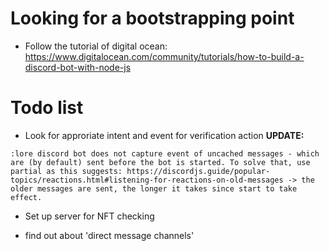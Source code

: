 # Looking for a bootstrapping point

- Follow the tutorial of digital ocean: https://www.digitalocean.com/community/tutorials/how-to-build-a-discord-bot-with-node-js

# Todo list

- Look for approriate intent and event for verification action
__UPDATE:__
```
:lore discord bot does not capture event of uncached messages - which are (by default) sent before the bot is started. To solve that, use partial as this suggests: https://discordjs.guide/popular-topics/reactions.html#listening-for-reactions-on-old-messages -> the older messages are sent, the longer it takes since start to take effect.
```
- Set up server for NFT checking

- find out about 'direct message channels'

